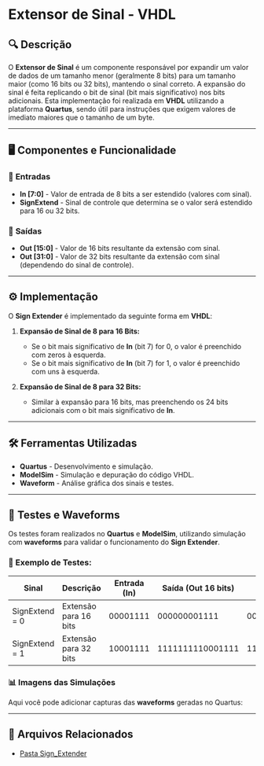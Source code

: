 # Extensor de Sinal - VHDL

## 🔍 Descrição
O **Extensor de Sinal** é um componente responsável por expandir um valor de dados de um tamanho menor (geralmente 8 bits) para um tamanho maior (como 16 bits ou 32 bits), mantendo o sinal correto. A expansão do sinal é feita replicando o bit de sinal (bit mais significativo) nos bits adicionais. Esta implementação foi realizada em **VHDL** utilizando a plataforma **Quartus**, sendo útil para instruções que exigem valores de imediato maiores que o tamanho de um byte.

---

## 🖥️ Componentes e Funcionalidade

### 🔹 **Entradas**
- **In [7:0]** - Valor de entrada de 8 bits a ser estendido (valores com sinal).
- **SignExtend** - Sinal de controle que determina se o valor será estendido para 16 ou 32 bits.

### 🔹 **Saídas**
- **Out [15:0]** - Valor de 16 bits resultante da extensão com sinal.
- **Out [31:0]** - Valor de 32 bits resultante da extensão com sinal (dependendo do sinal de controle).

---

## ⚙️ Implementação
O **Sign Extender** é implementado da seguinte forma em **VHDL**:

1. **Expansão de Sinal de 8 para 16 Bits:**
   - Se o bit mais significativo de **In** (bit 7) for 0, o valor é preenchido com zeros à esquerda.
   - Se o bit mais significativo de **In** (bit 7) for 1, o valor é preenchido com uns à esquerda.

2. **Expansão de Sinal de 8 para 32 Bits:**
   - Similar à expansão para 16 bits, mas preenchendo os 24 bits adicionais com o bit mais significativo de **In**.

---

## 🛠️ Ferramentas Utilizadas
- **Quartus** - Desenvolvimento e simulação.
- **ModelSim** - Simulação e depuração do código VHDL.
- **Waveform** - Análise gráfica dos sinais e testes.

---

## 🔬 Testes e Waveforms

Os testes foram realizados no **Quartus** e **ModelSim**, utilizando simulação com **waveforms** para validar o funcionamento do **Sign Extender**.

### 📌 Exemplo de Testes:
| Sinal      | Descrição                   | Entrada (In) | Saída (Out 16 bits) | Saída (Out 32 bits) |
|------------|-----------------------------|--------------|---------------------|---------------------|
| SignExtend = 0 | Extensão para 16 bits          | 00001111     | 000000001111        | 00000000000000001111 |
| SignExtend = 1 | Extensão para 32 bits          | 10001111     | 1111111110001111    | 111111111111111100001111 |

### 📊 **Imagens das Simulações**
Aqui você pode adicionar capturas das **waveforms** geradas no Quartus:

 

---

## 📂 Arquivos Relacionados

- [Pasta Sign_Extender](../src/Sign_Extender)
